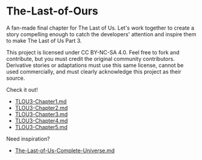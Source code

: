 # The-Last-of-Ours
A fan-made final chapter for The Last of Us. Let's work together to create a story compelling enough to catch the developers' attention and inspire them to make The Last of Us Part 3.

This project is licensed under CC BY-NC-SA 4.0. Feel free to fork and contribute, but you must credit the original community contributors. Derivative stories or adaptations must use this same license, cannot be used commercially, and must clearly acknowledge this project as their source.

Check it out!
- [TLOU3-Chapter1.md](./TLOU3-Chapter1.md)
- [TLOU3-Chapter2.md](./TLOU3-Chapter2.md)
- [TLOU3-Chapter3.md](./TLOU3-Chapter3.md)
- [TLOU3-Chapter4.md](./TLOU3-Chapter4.md)
- [TLOU3-Chapter5.md](./TLOU3-Chapter5.md)

Need inspiration?
 - [The-Last-of-Us-Complete-Universe.md](./The-Last-of-Us-Complete-Universe.md)

